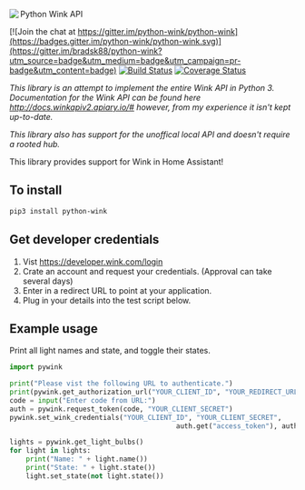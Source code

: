 <img align="left" src="https://cloud.githubusercontent.com/assets/2147630/15595400/f5d7f8bc-237b-11e6-95b8-bb0353728e51.png"> Python Wink API

[![Join the chat at https://gitter.im/python-wink/python-wink](https://badges.gitter.im/python-wink/python-wink.svg)](https://gitter.im/bradsk88/python-wink?utm_source=badge&utm_medium=badge&utm_campaign=pr-badge&utm_content=badge) [![Build Status](https://travis-ci.org/python-wink/python-wink.svg?branch=master)](https://travis-ci.org/python-wink/python-wink)
[![Coverage Status](https://coveralls.io/repos/github/python-wink/python-wink/badge.svg?branch=master)](https://coveralls.io/github/python-wink/python-wink?branch=master)

_This library is an attempt to implement the entire Wink API in Python 3._
_Documentation for the Wink API can be found here http://docs.winkapiv2.apiary.io/# however, from my experience it isn't kept up-to-date._

_This library also has support for the unoffical local API and doesn't require a rooted hub._

This library provides support for Wink in Home Assistant!

## To install
```bash
pip3 install python-wink
```

## Get developer credentials

1. Vist https://developer.wink.com/login
2. Crate an account and request your credentials. (Approval can take several days)
3. Enter in a redirect URL to point at your application.
4. Plug in your details into the test script below.

## Example usage

Print all light names and state, and toggle their states.

```python
import pywink

print("Please vist the following URL to authenticate.")
print(pywink.get_authorization_url("YOUR_CLIENT_ID", "YOUR_REDIRECT_URL"))
code = input("Enter code from URL:")
auth = pywink.request_token(code, "YOUR_CLIENT_SECRET")
pywink.set_wink_credentials("YOUR_CLIENT_ID", "YOUR_CLIENT_SECRET",
                                         auth.get("access_token"), auth.get("refresh_token"))

lights = pywink.get_light_bulbs()
for light in lights:
    print("Name: " + light.name())
    print("State: " + light.state())
    light.set_state(not light.state())
```
